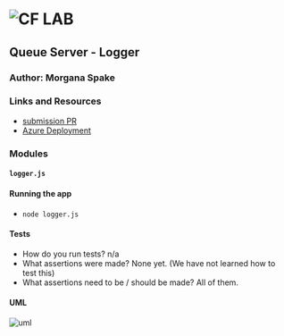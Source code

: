 ![CF](http://i.imgur.com/7v5ASc8.png) LAB  
=================================================    
  
## Queue Server - Logger   
  
### Author: Morgana Spake  
  
### Links and Resources  
* [submission PR](https://github.com/401-advanced-javascript-mspake/queue-server-logger/pull/1)  
* [Azure Deployment](https://queue-logger.azurewebsites.net)  
  
### Modules  
#### `logger.js`  
  
#### Running the app   
* `node logger.js`  
   
#### Tests  
* How do you run tests? n/a
* What assertions were made?  None yet. (We have not learned how to test this)  
* What assertions need to be / should be made?  All of them.  
  
#### UML  
![uml](https://github.com/401-advanced-javascript-mspake/queue-server-logger/tree/logger/assets/uml.jpg)